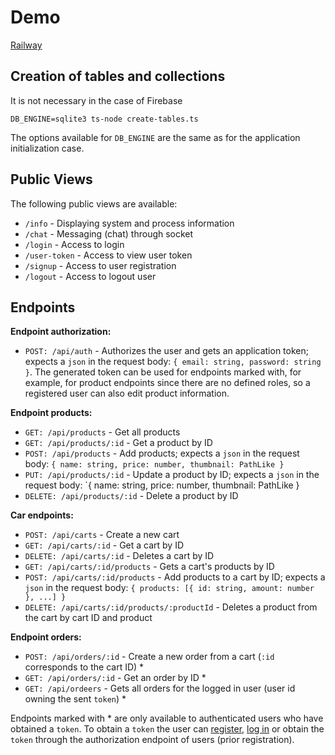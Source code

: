 # Demo

[Railway](https://coderhouse-backend.up.railway.app/)

## Creation of tables and collections

It is not necessary in the case of Firebase

`DB_ENGINE=sqlite3 ts-node create-tables.ts`

The options available for `DB_ENGINE` are the same as for the application initialization case.

## Public Views

The following public views are available:

- `/info` - Displaying system and process information
- `/chat` - Messaging (chat) through socket
- `/login` - Access to login
- `/user-token` - Access to view user token
- `/signup` - Access to user registration
- `/logout` - Access to logout user

## Endpoints

**Endpoint authorization:**

- `POST: /api/auth` - Authorizes the user and gets an application token; expects a `json` in the request body: `{ email: string, password: string }`. The generated token can be used for endpoints marked with, for example, for product endpoints since there are no defined roles, so a registered user can also edit product information.

**Endpoint products:**

- `GET: /api/products` - Get all products
- `GET: /api/products/:id` - Get a product by ID
- `POST: /api/products` - Add products; expects a `json` in the request body: `{ name: string, price: number, thumbnail: PathLike }`
- `PUT: /api/products/:id` - Update a product by ID; expects a `json` in the request body: `{ name: string, price: number, thumbnail: PathLike }
- `DELETE: /api/products/:id` - Delete a product by ID

**Car endpoints:**

- `POST: /api/carts` - Create a new cart
- `GET: /api/carts/:id` - Get a cart by ID
- `DELETE: /api/carts/:id` - Deletes a cart by ID
- `GET: /api/carts/:id/products` - Gets a cart's products by ID
- `POST: /api/carts/:id/products` - Add products to a cart by ID; expects a `json` in the request body: `{ products: [{ id: string, amount: number }, ...] }`
- `DELETE: /api/carts/:id/products/:productId` - Deletes a product from the cart by cart ID and product

**Endpoint orders:**

- `POST: /api/orders/:id` - Create a new order from a cart (`:id` corresponds to the cart ID) \*
- `GET: /api/orders/:id` - Get an order by ID \*
- `GET: /api/ordeers` - Gets all orders for the logged in user (user id owning the sent `token`) \*

Endpoints marked with \* are only available to authenticated users who have obtained a `token`. To obtain a `token` the user can [register](http://localhost:PORT/signup), [log in](http://localhost:PORT/login) or obtain the `token` through the authorization endpoint of users (prior registration).

